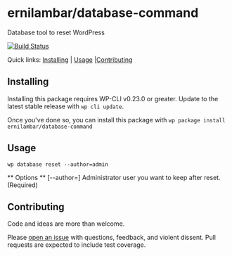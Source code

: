 ernilambar/database-command
===========================

Database tool to reset WordPress

[![Build Status](https://travis-ci.org/ernilambar/database-command.svg?branch=master)](https://travis-ci.org/ernilambar/database-command)

Quick links: [Installing](#installing) | [Usage](#usage) |[Contributing](#contributing)

## Installing

Installing this package requires WP-CLI v0.23.0 or greater. Update to the latest stable release with `wp cli update`.

Once you've done so, you can install this package with `wp package install ernilambar/database-command`

## Usage

`wp database reset --author=admin`

** Options **
    [--author=<author>]
        Administrator user you want to keep after reset. (Required)

## Contributing

Code and ideas are more than welcome.

Please [open an issue](https://github.com/ernilambar/database-command/issues) with questions, feedback, and violent dissent. Pull requests are expected to include test coverage.

